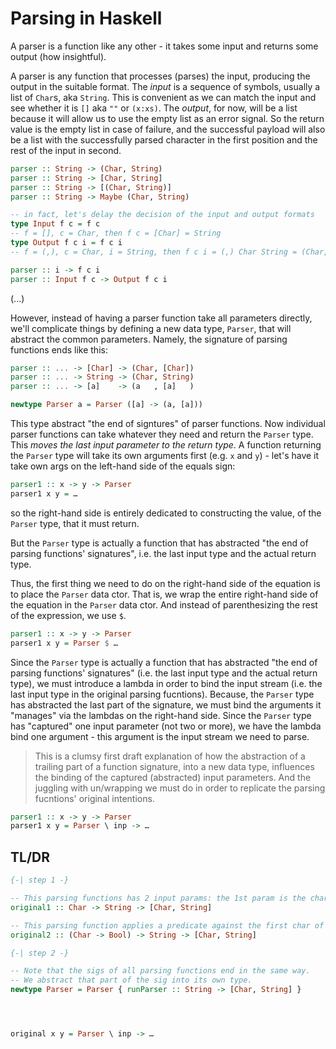 # Parsing in Haskell

A parser is a function like any other - it takes some input and returns some output (how insightful).

A parser is any function that processes (parses) the input, producing the output in the suitable format. The *input* is a sequence of symbols, usually a list of `Char`s, aka `String`. This is convenient as we can match the input and see whether it is `[]` aka `""` or `(x:xs)`. The *output*, for now, will be a list because it will allow us to use the empty list as an error signal. So the return value is the empty list in case of failure, and the successful payload will also be a list with the successfully parsed character in the first position and the rest of the input in second.

```hs
parser :: String -> (Char, String)
parser :: String -> [Char, String]
parser :: String -> [(Char, String)]
parser :: String -> Maybe (Char, String)

-- in fact, let's delay the decision of the input and output formats
type Input f c = f c
-- f = [], c = Char, then f c = [Char] = String
type Output f c i = f c i
-- f = (,), c = Char, i = String, then f c i = (,) Char String = (Char, String)

parser :: i -> f c i
parser :: Input f c -> Output f c i
```


(...)

However, instead of having a parser function take all parameters directly, we'll complicate things by defining a new data type, `Parser`, that will abstract the common parameters. Namely, the signature of parsing functions ends like this:

```hs
parser :: ... -> [Char] -> (Char, [Char])
parser :: ... -> String -> (Char, String)
parser :: ... -> [a]    -> (a   , [a]   )

newtype Parser a = Parser ([a] -> (a, [a]))
```

This type abstract "the end of signtures" of parser functions. Now individual parser functions can take whatever they need and return the `Parser` type. This *moves the last input parameter to the return type*. A function returning the `Parser` type will take its own arguments first (e.g. `x` and `y`) - let's have it take own args on the left-hand side of the equals sign:

```hs
parser1 :: x -> y -> Parser
parser1 x y = …
```

so the right-hand side is entirely dedicated to constructing the value, of the `Parser` type, that it must return.

But the `Parser` type is actually a function that has abstracted "the end of parsing functions' signatures", i.e. the last input type and the actual return type.

Thus, the first thing we need to do on the right-hand side of the equation is to place the `Parser` data ctor. That is, we wrap the entire right-hand side of the equation in the `Parser` data ctor. And instead of parenthesizing the rest of the expression, we use `$`.

```hs
parser1 :: x -> y -> Parser
parser1 x y = Parser $ …
```

Since the `Parser` type is actually a function that has abstracted "the end of parsing functions' signatures" (i.e. the last input type and the actual return type), we must introduce a lambda in order to bind the input stream (i.e. the last input type in the original parsing fucntions). Because, the `Parser` type has abstracted the last part of the signature, we must bind the arguments it "manages" via the lambdas on the right-hand side. Since the `Parser` type has "captured" one input parameter (not two or more), we have the lambda bind one argument - this argument is the input stream we need to parse.

>This is a clumsy first draft explanation of how the abstraction of a trailing part of a function signature, into a new data type, influences the binding of the captured (abstracted) input parameters. And the juggling with un/wrapping we must do in order to replicate the parsing fucntions' original intentions.

```hs
parser1 :: x -> y -> Parser
parser1 x y = Parser \ inp -> …
```

## TL/DR

```hs
{-| step 1 -}

-- This parsing functions has 2 input params: the 1st param is the char that is to be parsed; the 2nd param binds the input stream. It returns a 2-element list with the parsed char in the first position, and the rest of the unparsed input in the second position. In case of any error, it returns the empty list.
original1 :: Char -> String -> [Char, String]

-- This parsing function applies a predicate against the first char of the input stream, returning it on success.
original2 :: (Char -> Bool) -> String -> [Char, String]

{-| step 2 -}

-- Note that the sigs of all parsing functions end in the same way.
-- We abstract that part of the sig into its own type.
newtype Parser = Parser { runParser :: String -> [Char, String] }




original x y = Parser \ inp -> …
```
